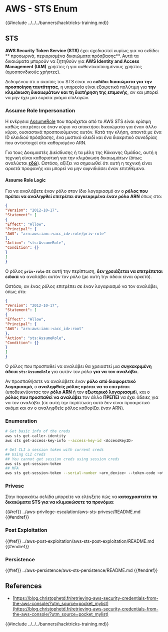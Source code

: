 # AWS - STS Enum

{{#include ../../../banners/hacktricks-training.md}}

## STS

**AWS Security Token Service (STS)** έχει σχεδιαστεί κυρίως για να εκδίδει ** προσωρινά, περιορισμένα δικαιώματα πρόσβασης**. Αυτά τα δικαιώματα μπορούν να ζητηθούν για **AWS Identity and Access Management (IAM)** χρήστες ή για αυθεντικοποιημένους χρήστες (ομοσπονδικούς χρήστες).

Δεδομένου ότι ο σκοπός του STS είναι να **εκδίδει δικαιώματα για την προσποίηση ταυτότητας**, η υπηρεσία είναι εξαιρετικά πολύτιμη για **την κλιμάκωση δικαιωμάτων και τη διατήρηση της επιμονής**, αν και μπορεί να μην έχει μια ευρεία γκάμα επιλογών.

### Assume Role Impersonation

Η ενέργεια [AssumeRole](https://docs.aws.amazon.com/STS/latest/APIReference/API_AssumeRole.html) που παρέχεται από το AWS STS είναι κρίσιμη καθώς επιτρέπει σε έναν κύριο να αποκτήσει δικαιώματα για έναν άλλο κύριο, ουσιαστικά προσποιούμενος αυτόν. Κατά την κλήση, απαντά με ένα ID κλειδιού πρόσβασης, ένα μυστικό κλειδί και ένα διακριτικό συνεδρίας που αντιστοιχεί στο καθορισμένο ARN.

Για τους Δοκιμαστές Διείσδυσης ή τα μέλη της Κόκκινης Ομάδας, αυτή η τεχνική είναι καθοριστική για την κλιμάκωση δικαιωμάτων (όπως αναλύεται [**εδώ**](../aws-privilege-escalation/aws-sts-privesc.md#sts-assumerole)). Ωστόσο, αξίζει να σημειωθεί ότι αυτή η τεχνική είναι αρκετά προφανής και μπορεί να μην αιφνιδιάσει έναν επιτιθέμενο.

#### Assume Role Logic

Για να αναλάβετε έναν ρόλο στον ίδιο λογαριασμό αν ο **ρόλος που πρέπει να αναληφθεί επιτρέπει συγκεκριμένα έναν ρόλο ARN** όπως στο:
```json
{
"Version": "2012-10-17",
"Statement": [
{
"Effect": "Allow",
"Principal": {
"AWS": "arn:aws:iam::<acc_id>:role/priv-role"
},
"Action": "sts:AssumeRole",
"Condition": {}
}
]
}
```
Ο ρόλος **`priv-role`** σε αυτή την περίπτωση, **δεν χρειάζεται να επιτρέπεται ειδικά** να αναλάβει αυτόν τον ρόλο (με αυτή την άδεια είναι αρκετό).

Ωστόσο, αν ένας ρόλος επιτρέπει σε έναν λογαριασμό να τον αναλάβει, όπως στο:
```json
{
"Version": "2012-10-17",
"Statement": [
{
"Effect": "Allow",
"Principal": {
"AWS": "arn:aws:iam::<acc_id>:root"
},
"Action": "sts:AssumeRole",
"Condition": {}
}
]
}
```
Ο ρόλος που προσπαθεί να αναλάβει θα χρειαστεί μια **συγκεκριμένη άδεια `sts:AssumeRole`** για αυτόν τον ρόλο **για να τον αναλάβει**.

Αν προσπαθήσετε να αναλάβετε έναν **ρόλο** **από διαφορετικό λογαριασμό**, ο **αναληφθείς ρόλος πρέπει να το επιτρέπει** (υποδεικνύοντας τον **ρόλο ARN** ή τον **εξωτερικό λογαριασμό**), και ο **ρόλος που προσπαθεί να αναλάβει** τον άλλο **ΠΡΕΠΕΙ** να έχει άδειες για να τον αναλάβει (σε αυτή την περίπτωση αυτό δεν είναι προαιρετικό ακόμα και αν ο αναληφθείς ρόλος καθορίζει έναν ARN).

### Enumeration
```bash
# Get basic info of the creds
aws sts get-caller-identity
aws sts get-access-key-info --access-key-id <AccessKeyID>

# Get CLI a session token with current creds
## Using CLI creds
## You cannot get session creds using session creds
aws sts get-session-token
## MFA
aws sts get-session-token --serial-number <arn_device> --token-code <otp_code>
```
### Privesc

Στην παρακάτω σελίδα μπορείτε να ελέγξετε πώς να **καταχραστείτε τα δικαιώματα STS για να κλιμακώσετε τα προνόμια**:

{{#ref}}
../aws-privilege-escalation/aws-sts-privesc/README.md
{{#endref}}

### Post Exploitation

{{#ref}}
../aws-post-exploitation/aws-sts-post-exploitation/README.md
{{#endref}}

### Persistence

{{#ref}}
../aws-persistence/aws-sts-persistence/README.md
{{#endref}}

## References

- [https://blog.christophetd.fr/retrieving-aws-security-credentials-from-the-aws-console/?utm_source=pocket_mylist](https://blog.christophetd.fr/retrieving-aws-security-credentials-from-the-aws-console/?utm_source=pocket_mylist)

{{#include ../../../banners/hacktricks-training.md}}
